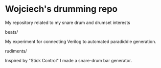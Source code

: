 # Wojciech's drumming repo

My repository related to my snare drum and drumset interests

beats/

My experiment for connecting Verilog to automated paradiddle generation.

rudiments/

Inspired by "Stick Control" I made a snare-drum bar generator.

